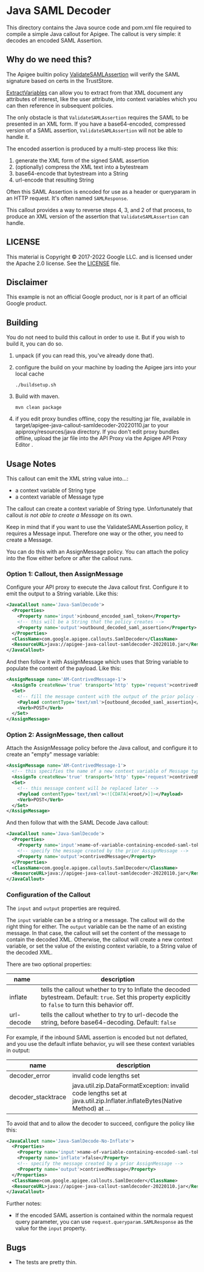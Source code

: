 # Java SAML Decoder

This directory contains the Java source code and pom.xml file required to
compile a simple Java callout for Apigee. The callout is very simple: it
decodes an encoded SAML Assertion.

## Why do we need this?

The Apigee builtin policy
[ValidateSAMLAssertion](https://cloud.google.com/apigee/docs/api-platform/reference/policies/saml-assertion-policy#usagenotes-validatesamlassertion)
will verify the SAML signature based on certs in the TrustStore.

[ExtractVariables](https://cloud.google.com/apigee/docs/api-platform/reference/policies/extract-variables-policy)
can allow you to extract from that XML document any attributes of interest, like the user attribute,
into context variables which you can then reference in subsequent policies.

The only obstacle is that `ValidateSAMLAssertion` requires the SAML to be
presented in an XML form. If you have a base64-encoded, compressed version of a SAML
assertion, `ValidateSAMLAssertion` will not be able to handle it.

The encoded assertion is produced by a multi-step process like
this:

1. generate the XML form of the signed SAML assertion
2. (optionally) compress the XML text into a bytestream
3. base64-encode that bytestream into a String
4. url-encode that resulting String

Often this SAML Assertion is encoded for use as a header or queryparam in an HTTP request. It's often named `SAMLResponse`.

This callout provides a way to reverse steps 4, 3, and 2 of that process, to produce
an XML version of the assertion that `ValidateSAMLAssertion` can handle.

## LICENSE

This material is Copyright © 2017-2022 Google LLC.
and is licensed under the Apache 2.0 license. See the [LICENSE](LICENSE) file.

## Disclaimer

This example is not an official Google product, nor is it part of an official Google product.

## Building

You do not need to build this callout in order to use it.  But if you wish to build it, you can do so.

1. unpack (if you can read this, you've already done that).

2. configure the build on your machine by loading the Apigee jars into your local cache
   ```
   ./buildsetup.sh
   ```

2. Build with maven.
   ```
   mvn clean package
   ```

3. if you edit proxy bundles offline, copy the resulting jar file, available in
   target/apigee-java-callout-samldecoder-20220110.jar to your
   apiproxy/resources/java directory.  If you don't edit proxy bundles offline,
   upload the jar file into the API Proxy via the Apigee API Proxy Editor .


## Usage Notes

This callout can emit the XML string value into...:

* a context variable of String type
* a context variable of Message type

The callout can create a context variable of String type. Unfortunately that
callout _is not able to create a Message_ on its own.

Keep in mind that if you want to use the ValidateSAMLAssertion policy, it
requires a Message input.  Therefore one way or the other, you need to create a
Message.

You can do this with an AssignMessage policy. You can attach the policy into the
flow either before or after the callout runs.


### Option 1: Callout, then AssignMessage

Configure your API proxy to execute the Java callout first. Configure it to emit the output to a String variable. Like this:

```xml
<JavaCallout name='Java-SamlDecode'>
  <Properties>
    <Property name='input'>inbound_encoded_saml_token</Property>
    <!-- this will be a String that the policy creates -->
    <Property name='output'>outbound_decoded_saml_assertion</Property>
  </Properties>
  <ClassName>com.google.apigee.callouts.SamlDecoder</ClassName>
  <ResourceURL>java://apigee-java-callout-samldecoder-20220110.jar</ResourceURL>
</JavaCallout>
```

And then follow it with AssignMessage which uses that String variable to populate the content of the payload. Like this:
```xml
<AssignMessage name='AM-ContrivedMessage-1'>
  <AssignTo createNew='true' transport='http' type='request'>contrivedMessage</AssignTo>
  <Set>
    <!-- fill the message content with the output of the prior policy -->
    <Payload contentType='text/xml'>{outbound_decoded_saml_assertion}</Payload>
    <Verb>POST</Verb>
  </Set>
</AssignMessage>
```


### Option 2: AssignMessage, then callout

Attach the AssignMessage policy before the Java callout, and configure it to create an "empty" message variable:

```xml
<AssignMessage name='AM-ContrivedMessage-1'>
  <!-- this specifies the name of a new context variable of Message type -->
  <AssignTo createNew='true' transport='http' type='request'>contrivedMessage</AssignTo>
  <Set>
    <!-- this message content will be replaced later -->
    <Payload contentType='text/xml'><![CDATA[<root/>]]></Payload>
    <Verb>POST</Verb>
  </Set>
</AssignMessage>
```

And then follow that with the SAML Decode Java callout:

```xml
<JavaCallout name='Java-SamlDecode'>
  <Properties>
    <Property name='input'>name-of-variable-containing-encoded-saml-token</Property>
    <!-- specify the message created by the prior AssignMessage -->
    <Property name='output'>contrivedMessage</Property>
  </Properties>
  <ClassName>com.google.apigee.callouts.SamlDecoder</ClassName>
  <ResourceURL>java://apigee-java-callout-samldecoder-20220110.jar</ResourceURL>
</JavaCallout>
```

### Configuration of the Callout

The `input` and `output` properties are required.

The `input` variable can be a string or a message. The callout will do the
right thing for either.  The `output` variable can be the name of an existing
message. In that case, the callout will set the content of the message to
contain the decoded XML.  Otherwise, the callout will create a new context variable, or set the value of the existing context variable, to a String value of
the decoded XML.


There are two optional properties:

| name       | description        |
| ---------- | ------------------ |
| inflate    | tells the callout whether to try to Inflate the decoded bytestream. Default: `true`. Set this property explicitly to `false` to turn this behavior off. |
| url-decode | tells the callout whether to try to url-decode the string, before base64-decoding. Default: `false`  |


For example, if the inbound SAML assertion is encoded but not deflated, and you use the default inflate behavior, yu will see these context variables in output:

| name                | description              |
| ------------------- | ------------------------ |
| decoder\_error      | invalid code lengths set |
| decoder\_stacktrace | java.util.zip.DataFormatException: invalid code lengths set at java.util.zip.Inflater.inflateBytes(Native Method) at ... |

To avoid that and to allow the decoder to succeed, configure the policy like this:
```xml
<JavaCallout name='Java-SamlDecode-No-Inflate'>
  <Properties>
    <Property name='input'>name-of-variable-containing-encoded-saml-token</Property>
    <Property name='inflate'>false</Property>
    <!-- specify the message created by a prior AssignMessage -->
    <Property name='output'>contrivedMessage</Property>
  </Properties>
  <ClassName>com.google.apigee.callouts.SamlDecoder</ClassName>
  <ResourceURL>java://apigee-java-callout-samldecoder-20220110.jar</ResourceURL>
</JavaCallout>
```



Further notes:

* If the encoded SAML assertion is contained within the normala request query parameter, you can
  use `request.queryparam.SAMLResponse` as the value for the `input` property.

## Bugs

- The tests are pretty thin.
